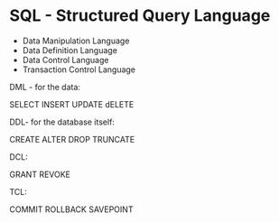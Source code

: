 # SQL - Structured Query Language
- Data Manipulation Language 
- Data Definition Language 
- Data Control Language 
- Transaction Control Language

DML - for the data:

SELECT
INSERT
UPDATE
dELETE

DDL- for the database itself:

CREATE
ALTER
DROP
TRUNCATE

DCL:

GRANT
REVOKE

TCL:

COMMIT
ROLLBACK
SAVEPOINT
